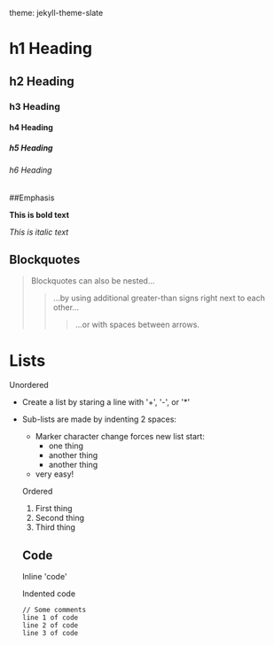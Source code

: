 theme: jekyll-theme-slate
# h1 Heading
## h2 Heading
### h3 Heading
#### h4 Heading
##### h5 Heading
###### h6 Heading


##Emphasis 

**This is bold text**

*This is italic text*


## Blockquotes


> Blockquotes can also be nested...
>> ...by using additional greater-than signs right next to each other...
> > > ...or with spaces between arrows.



# Lists

Unordered

+ Create a list by staring a line with '+', '-', or '*'
+ Sub-lists are made by indenting 2 spaces:
  - Marker character change forces new list start:
    * one thing
    + another thing
    - another thing
  + very easy!
  
  
  Ordered
  
  1. First thing
  2. Second thing
  3. Third thing
  
  
  ## Code
  
  Inline 'code'
  
  Indented code
  
      // Some comments
      line 1 of code
      line 2 of code
      line 3 of code
      
